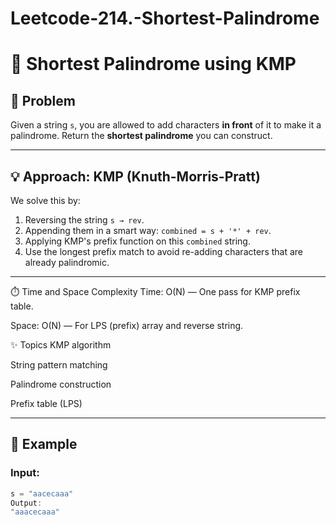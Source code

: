 # Leetcode-214.-Shortest-Palindrome
# 🧵 Shortest Palindrome using KMP

## 📘 Problem

Given a string `s`, you are allowed to add characters **in front** of it to make it a palindrome. Return the **shortest palindrome** you can construct.

---

## 💡 Approach: KMP (Knuth-Morris-Pratt)
We solve this by:

1. Reversing the string `s → rev`.
2. Appending them in a smart way: `combined = s + '*' + rev`.
3. Applying KMP's prefix function on this `combined` string.
4. Use the longest prefix match to avoid re-adding characters that are already palindromic.

---
⏱️ Time and Space Complexity
Time: O(N) — One pass for KMP prefix table.

Space: O(N) — For LPS (prefix) array and reverse string.

✨ Topics
KMP algorithm

String pattern matching

Palindrome construction

Prefix table (LPS)



---

## 🧠 Example

### Input:
```cpp
s = "aacecaaa"
Output:
"aaacecaaa"

